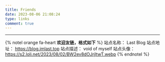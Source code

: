 ```yaml
---
title: Friends
date: 2023-08-06 21:08:24
type: links
comment: true
---
```


---
{% notel orange fa-heart **欢迎友链，格式如下** %}
站点名称： Last Blog
站点地址： https://blog.imlast.top
站点描述： void of myself
站点头像： https://s2.loli.net/2023/08/02/BW2ev8dOJrjltwT.webp
{% endnotel %}
